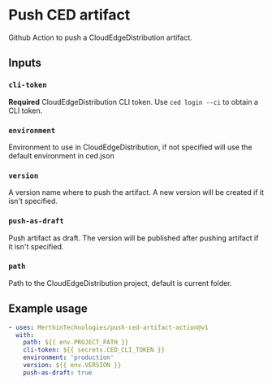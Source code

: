 # Push CED artifact

Github Action to push a CloudEdgeDistribution artifact.

## Inputs

### `cli-token`

**Required** CloudEdgeDistribution CLI token. Use `ced login --ci` to obtain a CLI token.

### `environment`

Environment to use in CloudEdgeDistribution, if not specified will use the default environment in ced.json

### `version`

A version name where to push the artifact. A new version will be created if it isn't specified.

### `push-as-draft`

Push artifact as draft. The version will be published after pushing artifact if it isn't specified.

### `path`

Path to the CloudEdgeDistribution project, default is current folder.

## Example usage

```yaml
- uses: MerthinTechnologies/push-ced-artifact-action@v1
  with:
    path: ${{ env.PROJECT_PATH }}
    cli-token: ${{ secrets.CED_CLI_TOKEN }}
    environment: 'production'
    version: ${{ env.VERSION }}
    push-as-draft: true
```
